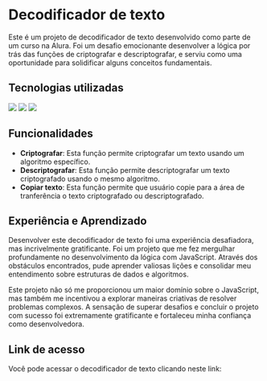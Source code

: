# Decodificador de texto
Este é um projeto de decodificador de texto desenvolvido como parte de um curso na Alura. Foi um desafio emocionante desenvolver a lógica por trás das funções de criptografar e descriptografar, e serviu como uma oportunidade para solidificar alguns conceitos fundamentais.

## Tecnologias utilizadas
<div>
  <img src="https://img.shields.io/badge/HTML-239120?style=for-the-badge&logo=html5&logoColor=white">
  <img src="https://img.shields.io/badge/CSS-239120?&style=for-the-badge&logo=css3&logoColor=white">
  <img src="https://img.shields.io/badge/JavaScript-F7DF1E?style=for-the-badge&logo=javascript&logoColor=black">
</div>

## Funcionalidades

- **Criptografar**: Esta função permite criptografar um texto usando um algoritmo específico.
- **Descriptografar**: Esta função permite descriptografar um texto criptografado usando o mesmo algoritmo.
- **Copiar texto**: Esta função permite que usuário copie para a área de tranferência o texto criptografado ou  descriptografado.
## Experiência e Aprendizado
Desenvolver este decodificador de texto foi uma experiência desafiadora, mas incrivelmente gratificante. Foi um projeto que me fez mergulhar profundamente no desenvolvimento da lógica com JavaScript. Através dos obstáculos encontrados, pude aprender valiosas lições e consolidar meu entendimento sobre estruturas de dados e algoritmos. 

Este projeto não só me proporcionou um maior domínio sobre o JavaScript, mas também me incentivou a explorar maneiras criativas de resolver problemas complexos. A sensação de superar desafios e concluir o projeto com sucesso foi extremamente gratificante e fortaleceu minha confiança como desenvolvedora.

## Link de acesso
Você pode acessar o decodificador de texto clicando neste link: 
